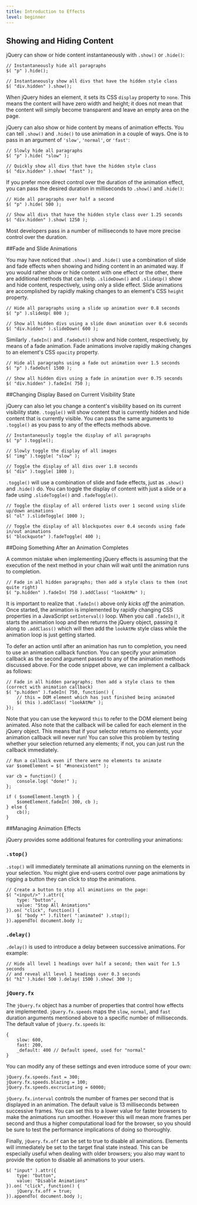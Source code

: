 ```yaml
---
title: Introduction to Effects
level: beginner
---
```


## Showing and Hiding Content

jQuery can show or hide content instantaneously with `.show()` or `.hide()`:

```
// Instantaneously hide all paragraphs
$( "p" ).hide();

// Instantaneously show all divs that have the hidden style class
$( "div.hidden" ).show();
```

When jQuery hides an element, it sets its CSS `display` property to `none`. This means the content will have
zero width and height; it does not mean that the content will simply become transparent and leave an empty area on the page.

jQuery can also show or hide content by means of animation effects. You can tell
`.show()` and `.hide()` to use animation in a couple of ways. One is to pass
in an argument of `'slow'`, `'normal'`, or `'fast'`:

```
// Slowly hide all paragraphs
$( "p" ).hide( "slow" );

// Quickly show all divs that have the hidden style class
$( "div.hidden" ).show( "fast" );
```

If you prefer more direct control over the duration of the animation effect, you
can pass the desired duration in milliseconds to `.show()` and `.hide()`:

```
// Hide all paragraphs over half a second
$( "p" ).hide( 500 );

// Show all divs that have the hidden style class over 1.25 seconds
$( "div.hidden" ).show( 1250 );
```

Most developers pass in a number of milliseconds to have more precise control
over the duration.

##Fade and Slide Animations

You may have noticed that `.show()` and `.hide()` use a combination of slide and fade effects
when showing and hiding content in an animated way. If you would rather show or hide content with
one effect or the other, there are additional methods that can help. `.slideDown()` and `.slideUp()`
show and hide content, respectively, using only a slide effect. Slide animations are accomplished by
rapidly making changes to an element's CSS `height` property.

```
// Hide all paragraphs using a slide up animation over 0.8 seconds
$( "p" ).slideUp( 800 );

// Show all hidden divs using a slide down animation over 0.6 seconds
$( "div.hidden" ).slideDown( 600 );
```

Similarly `.fadeIn()` and `.fadeOut()` show and hide content, respectively, by means of a fade
animation. Fade animations involve rapidly making changes to an element's CSS `opacity` property.

```
// Hide all paragraphs using a fade out animation over 1.5 seconds
$( "p" ).fadeOut( 1500 );

// Show all hidden divs using a fade in animation over 0.75 seconds
$( "div.hidden" ).fadeIn( 750 );
```

##Changing Display Based on Current Visibility State

jQuery can also let you change a content's visibility based on its current visibility state. `.toggle()`
will show content that is currently hidden and hide content that is currently visible. You can pass the
same arguments to `.toggle()` as you pass to any of the effects methods above.

```
// Instantaneously toggle the display of all paragraphs
$( "p" ).toggle();

// Slowly toggle the display of all images
$( "img" ).toggle( "slow" );

// Toggle the display of all divs over 1.8 seconds
$( "div" ).toggle( 1800 );
```

`.toggle()` will use a combination of slide and fade effects, just as `.show()` and `.hide()` do. You can
toggle the display of content with just a slide or a fade using `.slideToggle()` and `.fadeToggle()`.

```
// Toggle the display of all ordered lists over 1 second using slide up/down animations
$( "ol" ).slideToggle( 1000 );

// Toggle the display of all blockquotes over 0.4 seconds using fade in/out animations
$( "blockquote" ).fadeToggle( 400 );
```

##Doing Something After an Animation Completes

A common mistake when implementing jQuery effects is assuming that the execution of the next method in your
chain will wait until the animation runs to completion.

```
// Fade in all hidden paragraphs; then add a style class to them (not quite right)
$( "p.hidden" ).fadeIn( 750 ).addClass( "lookAtMe" );
```

It is important to realize that `.fadeIn()` above only *kicks off* the animation. Once started, the
animation is implemented by rapidly changing CSS properties in a JavaScript `setInterval()` loop. When
you call `.fadeIn()`, it starts the animation loop and then returns the jQuery object, passing it along
to `.addClass()` which will then add the `lookAtMe` style class while the animation loop is just
getting started.

To defer an action until after an animation has run to completion, you need to use an animation callback
function. You can specify your animation callback as the second argument passed to any of the
animation methods discussed above. For the code snippet above, we can implement a callback as follows:

```
// Fade in all hidden paragraphs; then add a style class to them (correct with animation callback)
$( "p.hidden" ).fadeIn( 750, function() {
	// this = DOM element which has just finished being animated
	$( this ).addClass( "lookAtMe" );
});
```

Note that you can use the keyword `this` to refer to the DOM element being animated. Also note
that the callback will be called for each element in the jQuery object. This means that if your
selector returns no elements, your animation callback will never run! You can solve this problem by
testing whether your selection returned any elements; if not, you can just run the callback immediately.

```
// Run a callback even if there were no elements to animate
var $someElement = $( "#nonexistent" );

var cb = function() {
	console.log( "done!" );
};

if ( $someElement.length ) {
	$someElement.fadeIn( 300, cb );
} else {
	cb();
}
```

##Managing Animation Effects

jQuery provides some additional features for controlling your animations:

### `.stop()`

`.stop()` will immediately terminate all animations running on the elements in your selection. You might give
end-users control over page animations by rigging a button they can click to stop the animations.

```
// Create a button to stop all animations on the page:
$( "<input/>" ).attr({
	type: "button",
	value: "Stop All Animations"
}).on( "click", function() {
	$( "body *" ).filter( ":animated" ).stop();
}).appendTo( document.body );
```

### `.delay()`

`.delay()` is used to introduce a delay between successive animations. For example:

```
// Hide all level 1 headings over half a second; then wait for 1.5 seconds
// and reveal all level 1 headings over 0.3 seconds
$( "h1" ).hide( 500 ).delay( 1500 ).show( 300 );
```

### `jQuery.fx`

The `jQuery.fx` object has a number of properties that control how effects are implemented. `jQuery.fx.speeds` maps
the `slow`, `normal`, and `fast` duration arguments mentioned above to a specific
number of milliseconds. The default value of `jQuery.fx.speeds` is:

```
{
	slow: 600,
	fast: 200,
	_default: 400 // Default speed, used for "normal"
}
```

You can modify any of these settings and even introduce some of your own:

```
jQuery.fx.speeds.fast = 300;
jQuery.fx.speeds.blazing = 100;
jQuery.fx.speeds.excruciating = 60000;
```

`jQuery.fx.interval` controls the number of frames per second that is
displayed in an animation. The default value is 13 milliseconds between
successive frames. You can set this to a lower value for faster browsers
to make the animations run smoother. However this will mean more frames
per second and thus a higher computational load for the browser, so you
should be sure to test the performance implications of doing so thoroughly.

Finally, `jQuery.fx.off` can be set to true to disable all animations. Elements
will immediately be set to the target final state instead. This can be
especially useful when dealing with older browsers; you also may want to
provide the option to disable all animations to your users.

```
$( "input" ).attr({
	type: "button",
	value: "Disable Animations"
}).on( "click", function() {
	jQuery.fx.off = true;
}).appendTo( document.body );
```

